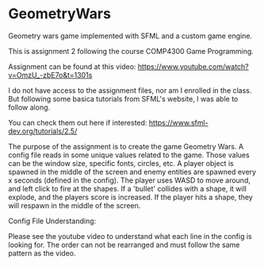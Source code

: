 # GeometryWars

Geometry wars game implemented with SFML and a custom game engine.

This is assignment 2 following the course COMP4300 Game Programming.

Assignment can be found at this video: https://www.youtube.com/watch?v=OmzU_-zbE7o&t=1301s

I do not have access to the assignment files, nor am I enrolled in the class. But following some basica tutorials from SFML's website, I was able to follow along.

You can check them out here if interested: https://www.sfml-dev.org/tutorials/2.5/

The purpose of the assignment is to create the game Geometry Wars. A config file reads in some unique values related to the game. Those values can be the window size, specific fonts, circles, etc. A player object is spawned in the middle of the screen and enemy entities are spawned every x seconds (defined in the config). The player uses WASD to move around, and left click to fire at the shapes. If a 'bullet' collides with a shape, it will explode, and the players score is increased. If the player hits a shape, they will respawn in the middle of the screen.

Config File Understanding:

Please see the youtube video to understand what each line in the config is looking for. The order can not be rearranged and must follow the same pattern as the video.
